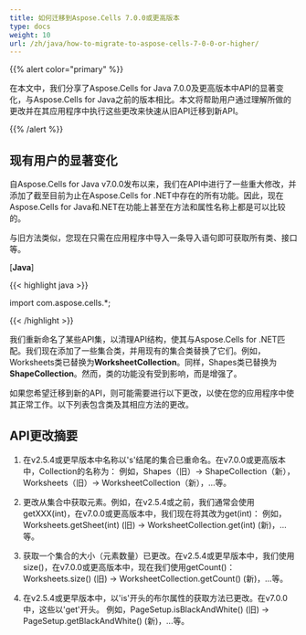 ```yaml
---
title: 如何迁移到Aspose.Cells 7.0.0或更高版本
type: docs
weight: 10
url: /zh/java/how-to-migrate-to-aspose-cells-7-0-0-or-higher/
---
```


{{% alert color="primary" %}}

在本文中，我们分享了Aspose.Cells for Java 7.0.0及更高版本中API的显著变化，与Aspose.Cells for Java之前的版本相比。本文将帮助用户通过理解所做的更改并在其应用程序中执行这些更改来快速从旧API迁移到新API。

{{% /alert %}}

## **现有用户的显著变化**

自Aspose.Cells for Java v7.0.0发布以来，我们在API中进行了一些重大修改，并添加了截至目前为止在Aspose.Cells for .NET中存在的所有功能。因此，现在Aspose.Cells for Java和.NET在功能上甚至在方法和属性名称上都是可以比较的。

与旧方法类似，您现在只需在应用程序中导入一条导入语句即可获取所有类、接口等。

[**Java**]

{{< highlight java >}}

 import com.aspose.cells.*;

{{< /highlight >}}

我们重新命名了某些API集，以清理API结构，使其与Aspose.Cells for .NET匹配。我们现在添加了一些集合类，并用现有的集合类替换了它们。例如，Worksheets类已替换为**WorksheetCollection**。同样，Shapes类已替换为**ShapeCollection**。然而，类的功能没有受到影响，而是增强了。

如果您希望迁移到新的API，则可能需要进行以下更改，以使在您的应用程序中使其正常工作。以下列表包含类及其相应方法的更改。

## **API更改摘要**

1) 在v2.5.4或更早版本中名称以's'结尾的集合已重命名。在v7.0.0或更高版本中，Collection的名称为：
例如，Shapes（旧）-> ShapeCollection（新），Worksheets（旧）-> WorksheetCollection（新），…等。

2) 更改从集合中获取元素。例如，在v2.5.4或之前，我们通常会使用getXXX(int)，在v7.0.0或更高版本中，我们现在将其改为get(int)：
例如，Worksheets.getSheet(int) (旧) -> WorksheetCollection.get(int) (新)，...等。

3) 获取一个集合的大小（元素数量）已更改。在v2.5.4或更早版本中，我们使用size()，在v7.0.0或更高版本中，现在我们使用getCount()：
Worksheets.size() (旧) -> WorksheetCollection.getCount() (新)，...等。

4) 在v2.5.4或更早版本中，以'is'开头的布尔属性的获取方法已更改。在v7.0.0中，这些以'get'开头。
例如，PageSetup.isBlackAndWhite() (旧) -> PageSetup.getBlackAndWhite() (新)，...等。
